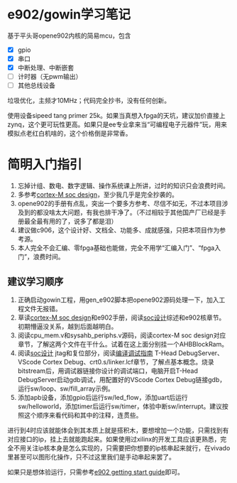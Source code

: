 # e902/gowin学习笔记

基于平头哥opene902内核的简易mcu，包含

- [x] gpio
- [x] 串口
- [x] 中断处理、中断嵌套
- [ ] 计时器（无pwm输出）
- [ ] 其他总线设备

垃圾优化，主频才10MHz；代码完全抄书，没有任何创新。

使用设备sipeed tang primer 25k。如果当真想入fpga的天坑，建议加价直接上zynq，这个更可玩性更高。如果只是ee专业拿来当“可编程电子元器件”玩，用来模拟点老红白机啥的，这个价格倒是非常香。

# 简明入门指引

1. 忘掉计组、数电、数字逻辑、操作系统课上所讲，过时的知识只会浪费时间。
2. 多参考[cortex-M soc design](https://github.com/arm-university/System-on-Chip-Design-with-Arm-Cortex-M-Processors)，至少我几乎是完全抄袭的。
3. opene902的手册有点乱，突出一个要多方参考、尽信不如无，不过本项目涉及到的都没啥太大问题，有我也排干净了。（不过相较于其他国产厂已经是手册最全最有用的了，说多了都是泪）
4. 建议做c906，这个设计好、文档全、功能多、成就感强，只把本项目作为参考源。
5. 本人完全不会汇编、零fpga基础也能做，完全不用学“汇编入门”、“fpga入门”，浪费时间。

## 建议学习顺序

1. 正确启动gowin工程，用gen_e902脚本把opene902源码处理一下，加入工程文件无报错。
2. 草读[cortex-M soc design](https://github.com/arm-university/System-on-Chip-Design-with-Arm-Cortex-M-Processors)和e902手册，阅读[soc设计](./doc/fpga_program.md#综述)综述和e902核章节。初期懵逼没关系，越到后面越明白。
3. 阅读cpu_mem.v和sysahb_periphs.v源码，阅读cortex-M soc design对应章节，了解这两个文件在干什么。试着在这上面分别挂一个AHBBlockRam。
4. 阅读[soc设计](./doc/fpga_program.md#jtag支持) jtag和复位部分，阅读[编译调试指南](./doc/build_debug_test.md#调试器) T-Head DebugServer、VScode Cortex Debug、crt0.s/linker.lcf章节，了解点基本概念。烧录bitstream后，用调试器链接你设计的调试端口，电脑开启T-Head DebugServer启动gdb调试，用配置好的VScode Cortex Debug链接gdb，运行sw/loop、sw/fill_array示例。
5. 添加apb设备，添加gpio后运行sw/led_flow，添加uart后运行sw/helloworld，添加timer后运行sw/timer，体验中断sw/interrupt。建议按照这个顺序来看代码和其中的注释，连贯些。

进行到4时应该就能体会到其本质上就是搭积木，要想增加一个功能，只需找到有对应接口的ip，挂上去就能跑起来。如果使用过xilinx的开发工具应该更熟悉，完全不用关注ip核本身是怎么实现的，只需要把你想要的ip核串起来就行，在vivado里甚至可以图形化操作，只不过这里我们是手动串起来罢了。

如果只是想体验运行，只需参考[e902 getting start guide](./doc/getting_start.md)即可。